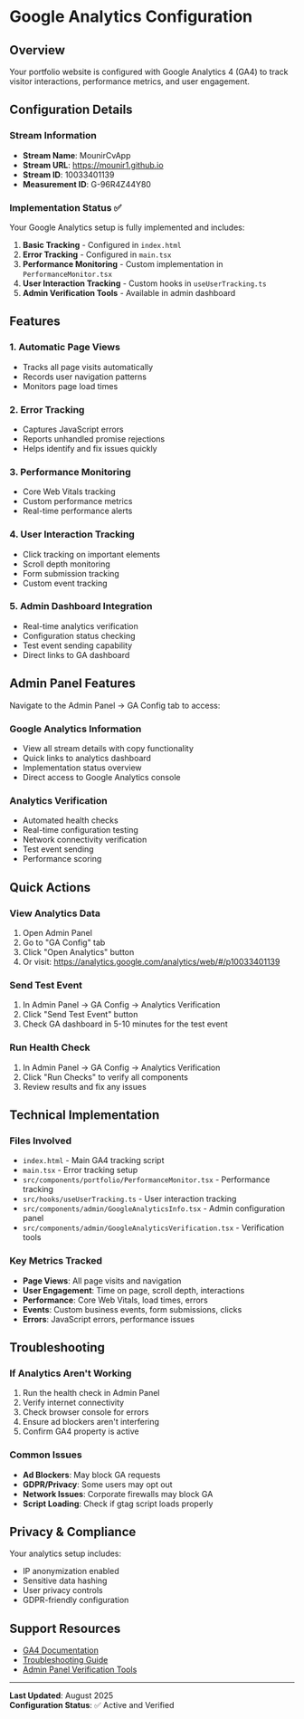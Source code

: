 # Google Analytics Configuration

## Overview
Your portfolio website is configured with Google Analytics 4 (GA4) to track visitor interactions, performance metrics, and user engagement.

## Configuration Details

### Stream Information
- **Stream Name**: MounirCvApp
- **Stream URL**: https://mounir1.github.io
- **Stream ID**: 10033401139
- **Measurement ID**: G-96R4Z44Y80

### Implementation Status ✅

Your Google Analytics setup is fully implemented and includes:

1. **Basic Tracking** - Configured in `index.html`
2. **Error Tracking** - Configured in `main.tsx`
3. **Performance Monitoring** - Custom implementation in `PerformanceMonitor.tsx`
4. **User Interaction Tracking** - Custom hooks in `useUserTracking.ts`
5. **Admin Verification Tools** - Available in admin dashboard

## Features

### 1. Automatic Page Views
- Tracks all page visits automatically
- Records user navigation patterns
- Monitors page load times

### 2. Error Tracking
- Captures JavaScript errors
- Reports unhandled promise rejections
- Helps identify and fix issues quickly

### 3. Performance Monitoring
- Core Web Vitals tracking
- Custom performance metrics
- Real-time performance alerts

### 4. User Interaction Tracking
- Click tracking on important elements
- Scroll depth monitoring
- Form submission tracking
- Custom event tracking

### 5. Admin Dashboard Integration
- Real-time analytics verification
- Configuration status checking
- Test event sending capability
- Direct links to GA dashboard

## Admin Panel Features

Navigate to the Admin Panel → GA Config tab to access:

### Google Analytics Information
- View all stream details with copy functionality
- Quick links to analytics dashboard
- Implementation status overview
- Direct access to Google Analytics console

### Analytics Verification
- Automated health checks
- Real-time configuration testing
- Network connectivity verification
- Test event sending
- Performance scoring

## Quick Actions

### View Analytics Data
1. Open Admin Panel
2. Go to "GA Config" tab
3. Click "Open Analytics" button
4. Or visit: https://analytics.google.com/analytics/web/#/p10033401139

### Send Test Event
1. In Admin Panel → GA Config → Analytics Verification
2. Click "Send Test Event" button
3. Check GA dashboard in 5-10 minutes for the test event

### Run Health Check
1. In Admin Panel → GA Config → Analytics Verification
2. Click "Run Checks" to verify all components
3. Review results and fix any issues

## Technical Implementation

### Files Involved
- `index.html` - Main GA4 tracking script
- `main.tsx` - Error tracking setup
- `src/components/portfolio/PerformanceMonitor.tsx` - Performance tracking
- `src/hooks/useUserTracking.ts` - User interaction tracking
- `src/components/admin/GoogleAnalyticsInfo.tsx` - Admin configuration panel
- `src/components/admin/GoogleAnalyticsVerification.tsx` - Verification tools

### Key Metrics Tracked
- **Page Views**: All page visits and navigation
- **User Engagement**: Time on page, scroll depth, interactions
- **Performance**: Core Web Vitals, load times, errors
- **Events**: Custom business events, form submissions, clicks
- **Errors**: JavaScript errors, performance issues

## Troubleshooting

### If Analytics Aren't Working
1. Run the health check in Admin Panel
2. Verify internet connectivity
3. Check browser console for errors
4. Ensure ad blockers aren't interfering
5. Confirm GA4 property is active

### Common Issues
- **Ad Blockers**: May block GA requests
- **GDPR/Privacy**: Some users may opt out
- **Network Issues**: Corporate firewalls may block GA
- **Script Loading**: Check if gtag script loads properly

## Privacy & Compliance

Your analytics setup includes:
- IP anonymization enabled
- Sensitive data hashing
- User privacy controls
- GDPR-friendly configuration

## Support Resources

- [GA4 Documentation](https://developers.google.com/analytics/devguides/collection/ga4)
- [Troubleshooting Guide](https://support.google.com/analytics/answer/9304153)
- [Admin Panel Verification Tools](https://mounir1.github.io/admin)

---

**Last Updated**: August 2025  
**Configuration Status**: ✅ Active and Verified